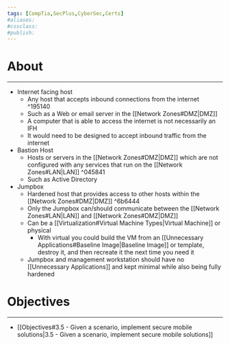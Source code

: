 ```yaml
---
tags: [CompTia,SecPlus,CyberSec,Certs]
#aliases:
#cssclass:
#publish:
---
```


# About
---
- Internet facing host
	- Any host that accepts inbound connections from the internet ^195140
	- Such as a Web or email server in the [[Network Zones#DMZ|DMZ]]
	- A computer that is able to access the internet is not necessarily an IFH
	- It would need to be designed to accept inbound traffic from the internet
- Bastion Host
	- Hosts or servers in the [[Network Zones#DMZ|DMZ]] which are not configured with any services that run on the [[Network Zones#LAN|LAN]] ^045841
	- Such as Active Directory
- Jumpbox
	- Hardened host that provides access to other hosts within the [[Network Zones#DMZ|DMZ]] ^6b6444
	- Only the Jumpbox can/should communicate between the [[Network Zones#LAN|LAN]] and [[Network Zones#DMZ|DMZ]]
	- Can be a [[Virtualization#Virtual Machine Types|Virtual Machine]] or physical
		- With virtual you could build the VM from an [[Unnecessary Applications#Baseline Image|Baseline Image]] or template, destroy it, and then recreate it the next time you need it
	- Jumpbox and management workstation should have no [[Unnecessary Applications]] and kept minimal while also being fully hardened

# Objectives
---
- [[Objectives#3.5 - Given a scenario, implement secure mobile solutions|3.5 - Given a scenario, implement secure mobile solutions]]